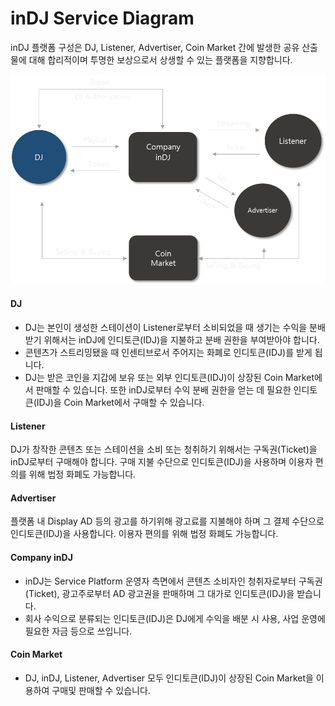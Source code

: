 # inDJ Service Diagram

inDJ 플랫폼 구성은 DJ, Listener, Advertiser, Coin Market 간에 발생한 공유 산출물에 대해 합리적이며 투명한 보상으로서 상생할 수 있는 플랫폼을 지향합니다.&#x20;



![inDJ Service Diagram](<../.gitbook/assets/image (14).png>)

#### DJ

* DJ는 본인이 생성한 스테이션이 Listener로부터 소비되었을 때 생기는 수익을 분배받기 위해서는 inDJ에 인디토큰(IDJ)을 지불하고 분배 권한을 부여받아야 합니다.&#x20;
* 콘텐츠가 스트리밍됐을 때 인센티브로서 주어지는 화폐로 인디토큰(IDJ)를 받게 됩니다.&#x20;
* DJ는 받은 코인을 지갑에 보유 또는 외부 인디토큰(IDJ)이 상장된 Coin Market에서 판매할 수 있습니다.  또한 inDJ로부터 수익 분배 권한을 얻는 데 필요한 인디토큰(IDJ)을 Coin Market에서 구매할 수 있습니다.&#x20;



#### Listener

DJ가 창작한 콘텐츠 또는 스테이션을 소비 또는 청취하기 위해서는 구독권(Ticket)을 inDJ로부터 구매해야 합니다. 구매 지불 수단으로 인디토큰(IDJ)을 사용하며 이용자 편의를 위해 법정 화폐도 가능합니다.&#x20;



#### Advertiser&#x20;

플랫폼 내 Display AD 등의 광고를 하기위해 광고료를 지불해야 하며 그 결제 수단으로 인디토큰(IDJ)을 사용합니다. 이용자 편의를 위해 법정 화폐도 가능합니다.&#x20;



#### Company inDJ

* inDJ는 Service Platform 운영자 측면에서 콘텐츠 소비자인 청취자로부터 구독권(Ticket), 광고주로부터 AD 광고권을 판매하며 그 대가로 인디토큰(IDJ)을 받습니다.&#x20;
* 회사 수익으로 분류되는 인디토큰(IDJ)은 DJ에게 수익을 배분 시 사용, 사업 운영에 필요한 자금 등으로 쓰입니다.&#x20;



#### Coin Market

* DJ, inDJ, Listener, Advertiser 모두 인디토큰(IDJ)이 상장된 Coin Market을 이용하여 구매및 판매할 수 있습니다.

